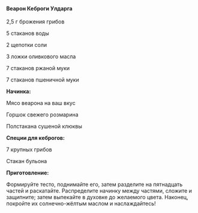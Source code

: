#### Веарон Кеброги Улдарга

2,5 г брожения грибов

5 стаканов воды

2 щепотки соли

3 ложки оливкового масла

7 стаканов ржаной муки

7 стаканов пшеничной муки

**Начинка:**

Мясо веарона на ваш вкус

Горшок свежего розмарина

Полстакана сушеной клюквы

**Специи для кеброгов:**

7 крупных грибов

Стакан бульона

**Приготовление:**

Формируйте тесто, поднимайте его, затем разделите на пятнадцать частей и раскатайте. Распределите начинку между частями, сложите и защипните; затем выпекайте в духовке до желаемого цвета. Наконец, покройте их солнечно-жёлтым маслом и наслаждайтесь!
